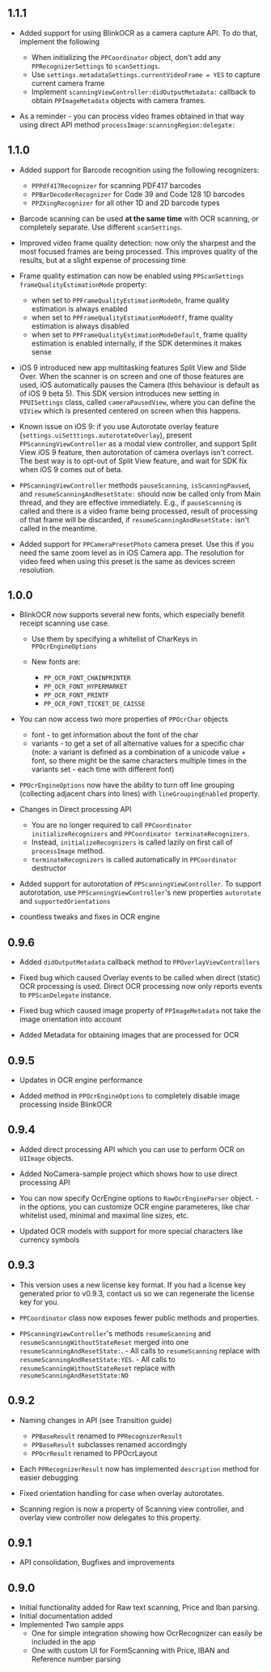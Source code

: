 ## 1.1.1

- Added support for using BlinkOCR as a camera capture API. To do that, implement the following

    - When initializing the `PPCoordinator` object, don't add any `PPRecognizerSettings` to `scanSettings`.
    - Use `settings.metadataSettings.currentVideoFrame = YES` to capture current camera frame
    - Implement `scanningViewController:didOutputMetadata:` callback to obtain `PPImageMetadata` objects with camera frames.
    
- As a reminder - you can process video frames obtained in that way using direct API method `processImage:scanningRegion:delegate:`

## 1.1.0

- Added support for Barcode recognition using the following recognizers: 

    - `PPPdf417Recognizer` for scanning PDF417 barcodes
    - `PPBarDecoderRecognizer` for Code 39 and Code 128 1D barcodes
    - `PPZXingRecognizer` for all other 1D and 2D barcode types
    
- Barcode scanning can be used **at the same time** with OCR scanning, or completely separate. Use different `scanSettings`.

- Improved video frame quality detection: now only the sharpest and the most focused frames are being processed. This improves quality of the results, but at a slight expense of processing time

- Frame quality estimation can now be enabled using `PPScanSettings frameQualityEstimationMode` property:
    - when set to `PPFrameQualityEstimationModeOn`, frame quality estimation is always enabled
    - when set to `PPFrameQualityEstimationModeOff`, frame quality estimation is always disabled
    - when set to `PPFrameQualityEstimationModeDefault`, frame quality estimation is enabled internally, if the SDK determines it makes sense
    
- iOS 9 introduced new app multitasking features Split View and Slide Over. When the scanner is on screen and one of those features are used, iOS automatically pauses the Camera (this behaviour is default as of iOS 9 beta 5). This SDK version introduces new setting in `PPUISettings` class, called `cameraPausedView`, where you can define the `UIView` which is presented centered on screen when this happens.

- Known issue on iOS 9: if you use Autorotate overlay feature (`settings.uiSetttings.autorotateOverlay`), present `PPScanningViewController` as a modal view controller, and support Split View iOS 9 feature, then autorotation of camera overlays isn't correct. The best way is to opt-out of Split View feature, and wait for SDK fix when iOS 9 comes out of beta.

- `PPScanningViewController` methods `pauseScanning`, `isScanningPaused`, and `resumeScanningAndResetState:` should now be called only from Main thread, and they are effective immediately. E.g., if `pauseScanning` is called and there is a video frame being processed, result of processing of that frame will be discarded, if `resumeScanningAndResetState:` isn't called in the meantime.

- Added support for `PPCameraPresetPhoto` camera preset. Use this if you need the same zoom level as in iOS Camera app. The resolution for video feed when using this preset is the same as devices screen resolution.

## 1.0.0

- BlinkOCR now supports several new fonts, which especially benefit receipt scanning use case.
    
    - Use them by specifying a whitelist of CharKeys in `PPOcrEngineOptions`
    - New fonts are:
        
        - `PP_OCR_FONT_CHAINPRINTER`
        - `PP_OCR_FONT_HYPERMARKET`
        - `PP_OCR_FONT_PRINTF`
        - `PP_OCR_FONT_TICKET_DE_CAISSE`
        
- You can now access two more properties of `PPOcrChar` objects

    - font - to get information about the font of the char
    - variants - to get a set of all alternative values for a specific char (note: a variant is defined as a combination of a unicode value + font, so there might be the same characters multiple times in the variants set - each time with different font)

- `PPOcrEngineOptions` now have the ability to turn off line grouping (collecting adjacent chars into lines) with `lineGroupingEnabled` property.

- Changes in Direct processing API
    - You are no longer required to call `PPCoordinator initializeRecognizers` and `PPCoordinator terminateRecognizers`.
    - Instead, `initializeRecognizers` is called lazily on first call of `processImage` method. 
    - `terminateRecognizers` is called automatically in `PPCoordinator` destructor 
    
- Added support for autorotation of `PPScanningViewController`. To support autorotation, use `PPScanningViewController`'s new properties `autorotate` and `supportedOrientations`

- countless tweaks and fixes in OCR engine

## 0.9.6

- Added `didOutputMetadata` callback method to `PPOverlayViewControllers`

- Fixed bug which caused Overlay events to be called when direct (static) OCR processing is used. Direct OCR processing now only reports events to `PPScanDelegate` instance.

- Fixed bug which caused image property of `PPImageMetadata` not take the image orientation into account

- Added Metadata for obtaining images that are processed for OCR

## 0.9.5

- Updates in OCR engine performance

- Added method in `PPOcrEngineOptions` to completely disable image processing inside BlinkOCR

## 0.9.4

- Added direct processing API which you can use to perform OCR on `UIImage` objects.

- Added NoCamera-sample project which shows how to use direct processing API

- You can now specify OcrEngine options to `RawOcrEngineParser` object.
        - in the options, you can customize OCR engine parameteres, like char whitelist used, minimal and maximal line sizes, etc.
        
- Updated OCR models with support for more special characters like currency symbols

## 0.9.3

- This version uses a new license key format. If you had a license key generated prior to v0.9.3, contact us so we can regenerate the license key for you.

- `PPCoordinator` class now exposes fewer public methods and properties.

- `PPScanningViewController`'s methods `resumeScanning` and `resumeScanningWithoutStateReset` merged into one `resumeScanningAndResetState:`. 
        - All calls to `resumeScanning` replace with `resumeScanningAndResetState:YES`.
        - All calls to `resumeScanningWithoutStateReset` replace with `resumeScanningAndResetState:NO`

## 0.9.2

- Naming changes in API (see Transition guide)
	- `PPBaseResult` renamed to `PPRecognizerResult`
	- `PPBaseResult` subclasses renamed accordingly
	- `PPOcrResult` renamed to PPOcrLayout

- Each `PPRecognizerResult` now has implemented `description` method for easier debugging

- Fixed orientation handling for case when overlay autorotates.

- Scanning region is now a property of Scanning view controller, and overlay view controller now delegates to this property.

## 0.9.1

- API consolidation, Bugfixes and improvements

## 0.9.0

- Initial functionality added for Raw text scanning, Price and Iban parsing.
- Initial documentation added
- Implemented Two sample apps
	- One for simple integration showing how OcrRecognizer can easily be included in the app
	- One with custom UI for FormScanning with Price, IBAN and Reference number parsing